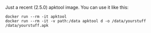 
Just a recent (2.5.0) apktool image. You can use it like this:

```
docker run --rm -it apktool
docker run --rm -it -v path:/data apktool d -o /data/yourstuff /data/yourstuff.apk
```

